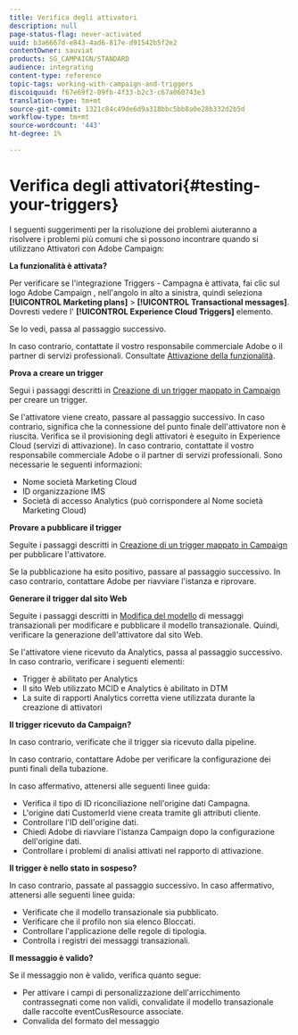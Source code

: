 ```yaml
---
title: Verifica degli attivatori
description: null
page-status-flag: never-activated
uuid: b3a6667d-e843-4ad6-817e-d91542b5f2e2
contentOwner: sauviat
products: SG_CAMPAIGN/STANDARD
audience: integrating
content-type: reference
topic-tags: working-with-campaign-and-triggers
discoiquuid: f67e69f2-09fb-4f33-b2c3-c67a060743e3
translation-type: tm+mt
source-git-commit: 1321c84c49de6d9a318bbc5bb8a0e28b332d2b5d
workflow-type: tm+mt
source-wordcount: '443'
ht-degree: 1%

---
```



# Verifica degli attivatori{#testing-your-triggers}

I seguenti suggerimenti per la risoluzione dei problemi aiuteranno a risolvere i problemi più comuni che si possono incontrare quando si utilizzano Attivatori con  Adobe Campaign:

**La funzionalità è attivata?**

Per verificare se l&#39;integrazione Triggers - Campagna è attivata, fai clic sul logo Adobe Campaign , nell&#39;angolo in alto a sinistra, quindi seleziona **[!UICONTROL Marketing plans]** > **[!UICONTROL Transactional messages]**. Dovresti vedere l&#39; **[!UICONTROL Experience Cloud Triggers]** elemento.

Se lo vedi, passa al passaggio successivo.

In caso contrario, contattate il vostro responsabile commerciale  Adobe o il partner di servizi professionali. Consultate [Attivazione della funzionalità](../../integrating/using/configuring-triggers-in-experience-cloud.md#activating-the-functionality).

**Prova a creare un trigger**

Segui i passaggi descritti in [Creazione di un trigger mappato in Campaign](../../integrating/using/using-triggers-in-campaign.md#creating-a-mapped-trigger-in-campaign) per creare un trigger.

Se l&#39;attivatore viene creato, passare al passaggio successivo. In caso contrario, significa che la connessione del punto finale dell&#39;attivatore non è riuscita. Verifica se il provisioning degli attivatori è eseguito in  Experience Cloud (servizi di attivazione). In caso contrario, contattate il vostro responsabile commerciale  Adobe o il partner di servizi professionali. Sono necessarie le seguenti informazioni:

* Nome società Marketing Cloud
* ID organizzazione IMS
* Società di accesso Analytics (può corrispondere al Nome società Marketing Cloud)

**Provare a pubblicare il trigger**

Seguite i passaggi descritti in [Creazione di un trigger mappato in Campaign](../../integrating/using/using-triggers-in-campaign.md#creating-a-mapped-trigger-in-campaign) per pubblicare l&#39;attivatore.

Se la pubblicazione ha esito positivo, passare al passaggio successivo. In caso contrario, contattare  Adobe per riavviare l&#39;istanza e riprovare.

**Generare il trigger dal sito Web**

Seguite i passaggi descritti in [Modifica del modello](../../integrating/using/using-triggers-in-campaign.md#editing-the-transactional-message-template) di messaggi transazionali per modificare e pubblicare il modello transazionale. Quindi, verificare la generazione dell&#39;attivatore dal sito Web.

Se l&#39;attivatore viene ricevuto da Analytics, passa al passaggio successivo. In caso contrario, verificare i seguenti elementi:

* Trigger è abilitato per Analytics
* Il sito Web utilizzato MCID e Analytics è abilitato in DTM
* La suite di rapporti Analytics corretta viene utilizzata durante la creazione di attivatori

**Il trigger ricevuto da Campaign?**

In caso contrario, verificate che il trigger sia ricevuto dalla pipeline.

In caso contrario, contattare  Adobe per verificare la configurazione dei punti finali della tubazione.

In caso affermativo, attenersi alle seguenti linee guida:

* Verifica il tipo di ID riconciliazione nell&#39;origine dati Campagna.
* L&#39;origine dati CustomerId viene creata tramite gli attributi cliente.
* Controllare l&#39;ID dell&#39;origine dati.
* Chiedi  Adobe di riavviare l&#39;istanza Campaign dopo la configurazione dell&#39;origine dati.
* Controllare i problemi di analisi attivati nel rapporto di attivazione.

**Il trigger è nello stato in sospeso?**

In caso contrario, passate al passaggio successivo. In caso affermativo, attenersi alle seguenti linee guida:

* Verificate che il modello transazionale sia pubblicato.
* Verificare che il profilo non sia elenco Bloccati.
* Controllare l&#39;applicazione delle regole di tipologia.
* Controlla i registri dei messaggi transazionali.

**Il messaggio è valido?**

Se il messaggio non è valido, verifica quanto segue:

* Per attivare i campi di personalizzazione dell&#39;arricchimento contrassegnati come non validi, convalidate il modello transazionale dalle raccolte eventCusResource associate.
* Convalida del formato del messaggio

